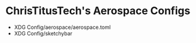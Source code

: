 # ChrisTitusTech's Aerospace Configs

- XDG Config/aerospace/aerospace.toml
- XDG Config/sketchybar


